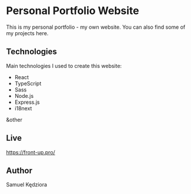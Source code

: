 # Personal Portfolio Website

This is my personal portfolio - my own website. You can also find some of my projects here.

## Technologies

Main technologies I used to create this website:

- React
- TypeScript
- Sass
- Node.js
- Express.js
- i18next

&other

## Live

https://front-up.pro/

## Author

Samuel Kędziora
